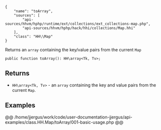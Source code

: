 ``` yamlmeta
{
    "name": "toArray",
    "sources": [
        "api-sources/hhvm/hphp/runtime/ext/collections/ext_collections-map.php",
        "api-sources/hhvm/hphp/hack/hhi/collections/Map.hhi"
    ],
    "class": "HH\\Map"
}
```




Returns an ` array ` containing the key/value pairs from the current `` Map ``




``` Hack
public function toArray(): HH\array<Tk, Tv>;
```




## Returns




+ ` HH\array<Tk, Tv> ` - an `` array `` containing the key and value pairs from the current
  ``` Map ```.




## Examples










@@ /home/jjergus/work/code/user-documentation-jjergus/api-examples/class.HH.Map/toArray/001-basic-usage.php @@
<!-- HHAPIDOC -->
